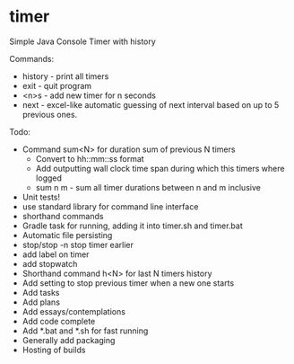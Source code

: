 # timer
Simple Java Console Timer with history

Commands:
- history - print all timers 
- exit - quit program
- \<n\>s - add new timer for n seconds
- next - excel-like automatic guessing of next interval based on up to 5 previous ones.


Todo:
- Command sum\<N\> for duration sum of previous N timers
    - Convert to hh::mm::ss format
    - Add outputting wall clock time span during which this timers where logged
    - sum n m - sum all timer durations between n and m inclusive
- Unit tests!
- use standard library for command line interface
- shorthand commands
- Gradle task for running, adding it into timer.sh and timer.bat
- Automatic file persisting
- stop/stop -n stop timer earlier
- add label on timer
- add stopwatch 
- Shorthand command h\<N\> for last N timers history
- Add setting to stop previous timer when a new one starts
- Add tasks
- Add plans
- Add essays/contemplations
- Add code complete
- Add *.bat and *.sh for fast running
- Generally add packaging
- Hosting of builds
